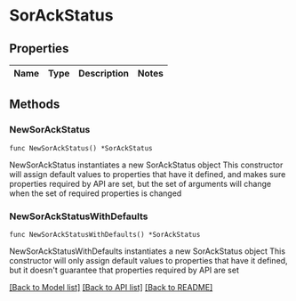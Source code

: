 # SorAckStatus

## Properties

Name | Type | Description | Notes
------------ | ------------- | ------------- | -------------

## Methods

### NewSorAckStatus

`func NewSorAckStatus() *SorAckStatus`

NewSorAckStatus instantiates a new SorAckStatus object
This constructor will assign default values to properties that have it defined,
and makes sure properties required by API are set, but the set of arguments
will change when the set of required properties is changed

### NewSorAckStatusWithDefaults

`func NewSorAckStatusWithDefaults() *SorAckStatus`

NewSorAckStatusWithDefaults instantiates a new SorAckStatus object
This constructor will only assign default values to properties that have it defined,
but it doesn't guarantee that properties required by API are set


[[Back to Model list]](../README.md#documentation-for-models) [[Back to API list]](../README.md#documentation-for-api-endpoints) [[Back to README]](../README.md)


